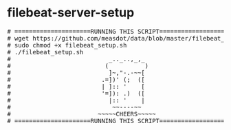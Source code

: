 # filebeat-server-setup

<pre>
# =====================RUNNING THIS SCRIPT==========================
# wget https://github.com/measdot/data/blob/master/filebeat_setup.sh
# sudo chmod +x filebeat_setup.sh
# ./filebeat_setup.sh
#                           _.._..,_,_
#                          (          )
#                           ]~,"-.-~~[
#                         .=])' (;  ([
#                         | ]:: '    [
#                         '=]): .)  ([
#                           |:: '    |
#                            ~~----~~
#                        ~~~~~CHEERS~~~~~
# =====================RUNNING THIS SCRIPT==========================
</pre>
